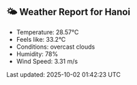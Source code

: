 <!-- WEATHER-START -->
## 🌤 Weather Report for Hanoi

- Temperature: 28.57°C
- Feels like: 33.2°C
- Conditions: overcast clouds
- Humidity: 78%
- Wind Speed: 3.31 m/s

Last updated: 2025-10-02 01:42:23 UTC
<!-- WEATHER-END -->
